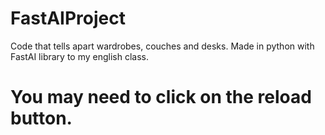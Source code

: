 # FastAIProject

Code that tells apart wardrobes, couches and desks. Made in python with FastAI library to my english class.

# You may need to click on the reload button.
